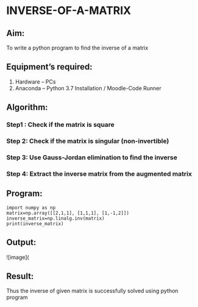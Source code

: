 # INVERSE-OF-A-MATRIX
## Aim:
To write a python program to find the inverse of a matrix
## Equipment’s required:
1. 	Hardware – PCs
2. 	Anaconda – Python 3.7 Installation / Moodle-Code Runner
## Algorithm:
### Step1 : Check if the matrix is square
### Step 2: Check if the matrix is singular (non-invertible)
### Step 3: Use Gauss-Jordan elimination to find the inverse
### Step 4: Extract the inverse matrix from the augmented matrix

## Program:
```
import numpy as np
matrix=np.array([[2,1,1], [1,1,1], [1,-1,2]])
inverse_matrix=np.linalg.inv(matrix)
print(inverse_matrix)
```
## Output:
![image](
## Result:
Thus the inverse of given matrix is successfully solved using python program

